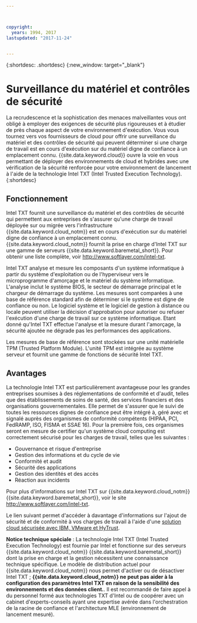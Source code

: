 ```yaml
---



copyright:
  years: 1994, 2017
lastupdated: "2017-11-24"


---
```


{:shortdesc: .shortdesc}
{:new_window: target="_blank"}

# Surveillance du matériel et contrôles de sécurité

La recrudescence et la sophistication des menaces malveillantes vous ont obligé à employer des exigences de sécurité plus rigoureuses et à étudier de près chaque aspect de votre environnement d'exécution. Vous vous tournez vers vos fournisseurs de cloud pour offrir une surveillance du matériel et des contrôles de sécurité qui peuvent déterminer si une charge de travail est en cours d'exécution sur du matériel digne de confiance à un emplacement connu. {{site.data.keyword.cloud}} ouvre la voie en vous permettant de déployer des environnements de cloud et hybrides avec une vérification de la sécurité renforcée pour votre environnement de lancement à l'aide de la technologie Intel TXT (Intel Trusted Execution Technology). {:shortdesc}

## Fonctionnement

Intel TXT fournit une surveillance du matériel et des contrôles de sécurité qui permettent aux entreprises de s'assurer qu'une charge de travail déployée sur ou migrée vers l'infrastructure {{site.data.keyword.cloud_notm}} est en cours d'exécution sur du matériel digne de confiance à un emplacement connu. {{site.data.keyword.cloud_notm}} fournit la prise en charge d'Intel TXT sur une gamme de serveurs {{site.data.keyword.baremetal_short}}. Pour obtenir une liste complète, voir http://www.softlayer.com/intel-txt. 

Intel TXT analyse et mesure les composants d'un système informatique à partir du système d'exploitation ou de l'hyperviseur vers le microprogramme d'amorçage et le matériel du système informatique. L'analyse inclut le système BIOS, le secteur de démarrage principal et le chargeur de démarrage du système. Les mesures sont comparées à une base de référence standard afin de déterminer si le système est digne de confiance ou non. Le logiciel système et le logiciel de gestion à distance ou locale peuvent utiliser la décision d'approbation pour autoriser ou refuser l'exécution d'une charge de travail sur ce système informatique. Etant donné qu'Intel TXT effectue l'analyse et la mesure durant l'amorçage, la sécurité ajoutée ne dégrade pas les performances des applications. 

Les mesures de base de référence sont stockées sur une unité matérielle TPM (Trusted Platform Module). L'unité TPM est intégrée au système serveur et fournit une gamme de fonctions de sécurité Intel TXT. 

## Avantages

La technologie Intel TXT est particulièrement avantageuse pour les grandes entreprises soumises à des réglementations de conformité et d'audit, telles que des établissements de soins de santé, des services financiers et des organisations gouvernementales. Elle permet de s'assurer que le suivi de toutes les ressources dignes de confiance peut être intégré à, géré avec et signalé auprès des organismes de conformité compétents (HIPAA, PCI, FedRAMP, ISO, FISMA et SSAE 16). Pour la première fois, ces organismes seront en mesure de certifier qu'un système cloud computing est correctement sécurisé pour les charges de travail, telles que les suivantes : 

* Gouvernance et risque d'entreprise
* Gestion des informations et du cycle de vie
* Conformité et audit
* Sécurité des applications
* Gestion des identités et des accès
* Réaction aux incidents

Pour plus d'informations sur Intel TXT sur {{site.data.keyword.cloud_notm}} {{site.data.keyword.baremetal_short}}, voir le site http://www.softlayer.com/intel-txt.

Le lien suivant permet d'accéder à davantage d'informations sur l'ajout de sécurité et de conformité à vos charges de travail à l'aide d'une [solution cloud sécurisée avec IBM, VMware et HyTrust](http://wpc.c320.edgecastcdn.net/00C320/DeploymentGuide_IBM_Intel_HyTrust_VMware_v1%200.pdf).

**Notice technique spéciale** : La technologie Intel TXT (Intel Trusted Execution Technology) est fournie par Intel et fonctionne sur des serveurs {{site.data.keyword.cloud_notm}} {{site.data.keyword.baremetal_short}} dont la prise en charge et la gestion nécessitent une connaissance technique spécifique. Le modèle de distribution actuel pour {{site.data.keyword.cloud_notm}} nous permet d'activer ou de désactiver Intel TXT ; **{{site.data.keyword.cloud_notm}} ne peut pas aider à la configuration des paramètres Intel TXT en raison de la sensibilité des environnements et des données client.**. Il est recommandé de faire appel à du personnel formé aux technologies TXT d'Intel ou de coopérer avec un cabinet d'experts-conseils ayant une expertise avérée dans l'orchestration de la racine de confiance et l'architecture MLE (environnement de lancement mesuré). 
